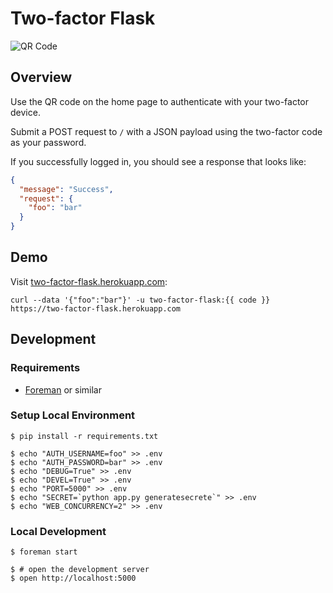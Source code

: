 # Two-factor Flask

![QR Code](http://chart.apis.google.com/chart?cht=qr&chs=250x250&chl=https%3A%2F%2Fgithub.com%2Fjosephabrahams%2Ftwo-factor-flask)

## Overview

Use the QR code on the home page to authenticate with your two-factor device.

Submit a POST request to `/` with a JSON payload using the
two-factor code as your password.


If you successfully logged in, you should see a response that looks like:

```json
{
  "message": "Success",
  "request": {
    "foo": "bar"
  }
}
```

## Demo

Visit [two-factor-flask.herokuapp.com](https://two-factor-flask.herokuapp.com/):

    curl --data '{"foo":"bar"}' -u two-factor-flask:{{ code }} https://two-factor-flask.herokuapp.com


## Development

### Requirements

- [Foreman](https://github.com/ddollar/foreman) or similar

### Setup Local Environment

    $ pip install -r requirements.txt

    $ echo "AUTH_USERNAME=foo" >> .env
    $ echo "AUTH_PASSWORD=bar" >> .env
    $ echo "DEBUG=True" >> .env
    $ echo "DEVEL=True" >> .env
    $ echo "PORT=5000" >> .env
    $ echo "SECRET=`python app.py generatesecrete`" >> .env
    $ echo "WEB_CONCURRENCY=2" >> .env

### Local Development

    $ foreman start

    $ # open the development server
    $ open http://localhost:5000
